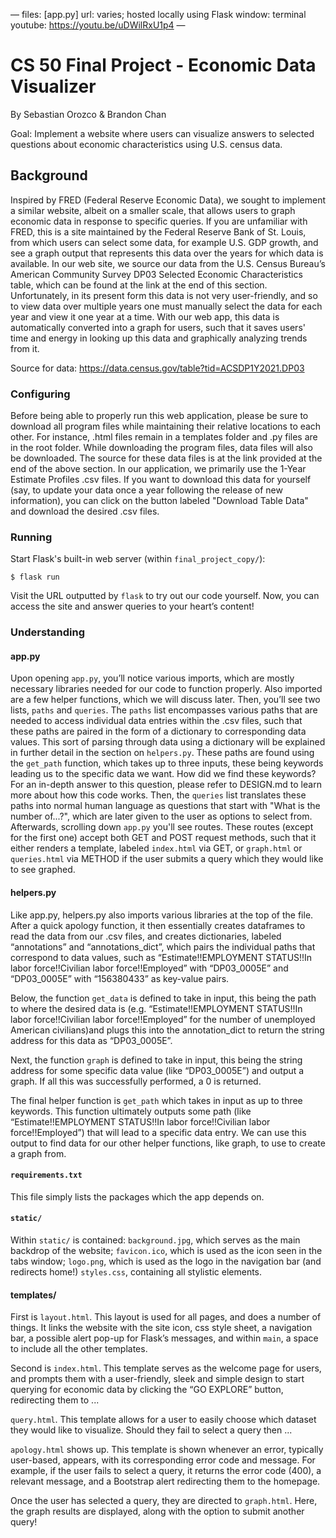 —
files: [app.py]
url: varies; hosted locally using Flask
window: terminal
youtube: https://youtu.be/uDWilRxU1p4
—

# CS 50 Final Project - Economic Data Visualizer
By Sebastian Orozco & Brandon Chan

Goal: Implement a website where users can visualize answers to selected questions about economic characteristics using U.S. census data.

## Background

Inspired by FRED (Federal Reserve Economic Data), we sought to implement a similar website, albeit on a smaller scale, that allows users to graph economic data in response to specific queries. If you are unfamiliar with FRED, this is a site maintained by the Federal Reserve Bank of St. Louis, from which users can select some data, for example U.S. GDP growth, and see a graph output that represents this data over the years for which data is available.
In our web site, we source our data from the U.S. Census Bureau’s American Community Survey DP03 Selected Economic Characteristics table, which can be found at the link at the end of this section. Unfortunately, in its present form this data is not very user-friendly, and so to view data over multiple years one must manually select the data for each year and view it one year at a time.
With our web app, this data is automatically converted into a graph for users, such that it saves users' time and energy in looking up this data and graphically analyzing trends from it.

Source for data: https://data.census.gov/table?tid=ACSDP1Y2021.DP03

### Configuring

Before being able to properly run this web application, please be sure to download all program files while maintaining their relative locations to each other. For instance, .html files remain in a templates folder and .py files are in the root folder. While downloading the program files, data files will also be downloaded. The source for these data files is at the link provided at the end of the above section. In our application, we primarily use the 1-Year Estimate Profiles .csv files. If you want to download this data for yourself (say, to update your data once a year following the release of new information), you can click on the button labeled "Download Table Data" and download the desired .csv files.

### Running

Start Flask's built-in web server (within `final_project_copy/`):

```
$ flask run
```

Visit the URL outputted by `flask` to try out our code yourself. Now, you can access the site and answer queries to your heart’s content!

### Understanding

#### app.py
Upon opening `app.py`, you’ll notice various imports, which are mostly necessary libraries needed for our code to function properly. Also imported are a few helper functions, which we will discuss later.
Then, you’ll see two lists, `paths` and `queries`. The `paths` list encompasses various paths that are needed to access individual data entries within the .csv files, such that these paths are paired in the form of a dictionary to corresponding data values. This sort of parsing through data using a dictionary will be explained in further detail in the section on `helpers.py`. These paths are found using the `get_path` function, which takes up to three inputs, these being keywords leading us to the specific data we want.
How did we find these keywords? For an in-depth answer to this question, please refer to DESIGN.md to learn more about how this code works.
Then, the `queries` list translates these paths into normal human language as questions that start with "What is the number of...?", which are later given to the user as options to select from.
Afterwards, scrolling down `app.py` you'll see routes. These routes (except for the first one) accept both GET and POST request methods, such that it either renders a template, labeled `index.html` via GET, or `graph.html` or `queries.html` via METHOD if the user submits a query which they would like to see graphed.

#### helpers.py
Like app.py, helpers.py also imports various libraries at the top of the file. After a quick apology function, it then essentially creates dataframes to read the data from our .csv files, and creates dictionaries, labeled “annotations” and “annotations_dict”, which pairs the individual paths that correspond to data values, such as “Estimate!!EMPLOYMENT STATUS!!In labor force!!Civilian labor force!!Employed” with “DP03_0005E” and “DP03_0005E” with “156380433” as key-value pairs.

Below, the function `get_data` is defined to take in input, this being the path to where the desired data is (e.g. “Estimate!!EMPLOYMENT STATUS!!In labor force!!Civilian labor force!!Employed” for the number of unemployed American civilians)and plugs this into the annotation_dict to return the string address for this data as “DP03_0005E”.

Next, the function `graph` is defined to take in input, this being the string address for some specific data value (like “DP03_0005E”) and output a graph. If all this was successfully performed, a 0 is returned.

The final helper function is `get_path` which takes in input as up to three keywords. This function ultimately outputs some path (like “Estimate!!EMPLOYMENT STATUS!!In labor force!!Civilian labor force!!Employed”) that will lead to a specific data entry. We can use this output to find data for our other helper functions, like graph, to use to create a graph from.

#### `requirements.txt`
This file simply lists the packages which the app depends on.

#### `static/`
Within `static/` is contained:
`background.jpg`, which serves as the main backdrop of the website;
`favicon.ico`, which is used as the icon seen in the tabs window;
`logo.png`, which is used as the logo in the navigation bar (and redirects home!)
`styles.css`, containing all stylistic elements.

#### templates/
First is `layout.html`. This layout is used for all pages, and does a number of things. It links the website with the site icon, css style sheet, a navigation bar, a possible alert pop-up for Flask’s messages, and within `main`, a space to include all the other templates.

Second is `index.html`. This template serves as the welcome page for users, and prompts them with a user-friendly, sleek and simple design to start querying for economic data by clicking the “GO EXPLORE” button, redirecting them to ...

`query.html`. This template allows for a user to easily choose which dataset they would like to visualize. Should they fail to select a query then ...

`apology.html` shows up. This template is shown whenever an error, typically user-based, appears, with its corresponding error code and message. For example, if the user fails to select a query, it returns the error code (400), a relevant message, and a Bootstrap alert redirecting them to the homepage.

Once the user has selected a query, they are directed to `graph.html`. Here, the graph results are displayed, along with the option to submit another query!